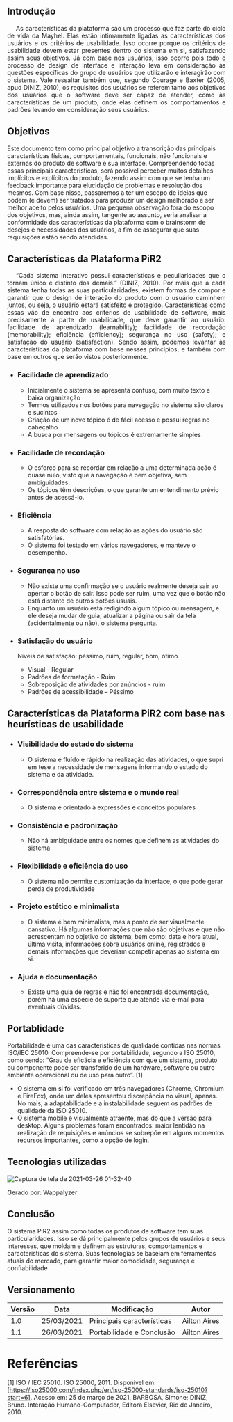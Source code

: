 ## Introdução

<p style="text-indent: 20px; text-align: justify">
As características da plataforma são um processo que faz parte do ciclo de vida da Mayhel. Elas estão intimamente ligadas as características dos usuários e os critérios de usabilidade. Isso ocorre porque os critérios de usabilidade devem estar presentes dentro do sistema em si, satisfazendo assim seus objetivos. Já com base nos usuários, isso ocorre pois todo o processo de design de interface e interação leva em consideração às questões específicas do grupo de usuários que utilizarão e interagirão com o sistema. Vale ressaltar também que, segundo Courage e Baxter (2005, apud DINIZ, 2010), os requisitos dos usuários se referem tanto aos objetivos dos usuários que o software deve ser capaz de atender, como às características de um produto, onde elas definem os comportamentos e padrões levando em consideração seus usuários.
</p>

## Objetivos
Este documento tem como principal objetivo a transcrição das principais características físicas, comportamentais, funcionais, não funcionais e externas do produto de software e sua interface. Compreendendo todas essas principais características, será possível perceber muitos detalhes implícitos e explícitos do produto, fazendo assim com que se tenha um feedback importante para elucidação de problemas e resolução dos mesmos. Com base nisso, passaremos a ter um escopo de ideias que podem (e devem) ser tratados para produzir um design melhorado e ser melhor aceito pelos usuários.
Uma pequena observação fora do escopo dos objetivos, mas, ainda assim, tangente ao assunto, seria analisar a conformidade das características da plataforma com o brainstorm de desejos e necessidades dos usuários, a fim de assegurar que suas requisições estão sendo atendidas.


## Características da Plataforma PiR2
<p style="text-indent: 20px; text-align: justify">
“Cada sistema interativo possui características e peculiaridades que o tornam único e distinto dos demais.” (DINIZ, 2010). Por mais que a cada sistema tenha todas as suas particularidades, existem formas de compor e garantir que o design de interação do produto com o usuário caminhem juntos, ou seja, o usuário estará satisfeito e protegido. Características como essas vão de encontro aos critérios de usabilidade de software, mais precisamente a parte de usabilidade, que deve garantir ao usuário: facilidade de aprendizado (learnability); facilidade de recordação (memorability); eficiência (efficiency); segurança no uso (safety); e satisfação do usuário (satisfaction). Sendo assim, podemos levantar às características da plataforma com base nesses princípios, e também com  base em outros que serão vistos posteriormente.

- ### Facilidade de aprendizado
	
	* Inicialmente o sistema se apresenta confuso, com muito texto e baixa organização
	* Termos utilizados nos botões para navegação no sistema são claros e sucintos
	* Criação de um novo tópico é de fácil acesso e possui regras no cabeçalho
	* A busca por mensagens ou tópicos é extremamente simples

- ### Facilidade de recordação
	
	* O esforço para se recordar em relação a uma determinada ação é quase nulo, visto que a 	navegação é bem objetiva, sem ambiguidades.
	* Os tópicos têm descrições, o que garante um entendimento prévio antes de acessá-lo.

- ### Eficiência
	
	* A resposta do software com relação as ações do usuário são satisfatórias.
	* O sistema foi testado em vários navegadores, e manteve o desempenho.

- ### Segurança no uso
	
	* Não existe uma confirmação se o usuário realmente deseja sair ao apertar o botão de sair. 	Isso pode ser ruim, uma vez que o botão não está distante de outros botões usuais.
	* Enquanto um usuário está redigindo algum tópico ou mensagem, e ele deseja mudar de 	guia, atualizar a página ou sair da tela (acidentalmente ou não), o sistema pergunta.

- ### Satisfação do usuário

	Níveis de satisfação: péssimo, ruim, regular, bom, ótimo
	
	* Visual - Regular
	* Padrões de formatação - Ruim
	* Sobreposição de atividades por anúncios - ruim
	* Padrões de acessibilidade – Péssimo

## Características da Plataforma PiR2 com base nas heurísticas de usabilidade

- ### Visibilidade do estado do sistema

  * O sistema é fluído e rápido na realização das atividades, o que supri em tese a necessidade de mensagens informando o estado do sistema e da atividade.

- ### Correspondência entre sistema e o mundo real

  * O sistema é orientado à expressões e conceitos populares

- ### Consistência e padronização

  * Não há ambiguidade entre os nomes que definem as atividades do sistema

- ### Flexibilidade e eficiência do uso

  * O sistema não permite customização da interface, o que pode gerar perda de produtividade

- ### Projeto estético e minimalista

  * O sistema é bem minimalista, mas a ponto de ser visualmente cansativo. Há algumas informações que não são objetivas e que não acrescentam no objetivo do sistema, bem como: data e hora atual, última visita, informações sobre usuários online, registrados e demais informações que deveriam competir apenas ao sistema em si.

- ### Ajuda e documentação

  * Existe uma guia de regras e não foi encontrada documentação, porém há uma espécie de suporte que atende via e-mail para eventuais dúvidas.

## Portablidade

Portabilidade é uma das características de qualidade contidas nas normas ISO/IEC 25010. Compreende-se por portabilidade, segundo a ISO 25010, como sendo: “Grau de eficácia e eficiência com que um sistema, produto ou componente pode ser transferido de um hardware, software ou outro ambiente operacional ou de uso para outro”. [1]

- O sistema em si foi verificado em três navegadores (Chrome, Chromium e FireFox), onde um deles apresentou discrepância no visual, apenas. No mais, a adaptabilidade e a instalabilidade seguem os padrões de qualidade da ISO 25010.
- O sistema mobile é visualmente atraente, mas do que a versão para desktop. Alguns problemas foram encontrados: maior lentidão na realização de requisições e anúncios se sobrepõe em alguns momentos recursos importantes, como a opção de login.

## Tecnologias utilizadas

![Captura de tela de 2021-03-26 01-32-40](https://user-images.githubusercontent.com/48694290/112577631-75dd8600-8dd3-11eb-9d0a-47ca124a900d.png)

Gerado por: Wappalyzer

## Conclusão

O sistema PiR2 assim como todas os produtos de software tem suas particularidades. Isso se dá principalmente pelos grupos de usuários e seus interesses, que moldam e definem as estruturas, comportamentos e características do sistema. Suas tecnologias se baseiam em ferramentas atuais do mercado, para garantir maior comodidade, segurança e confiabilidade


## Versionamento
| Versão | Data | Modificação | Autor |
|--|--|--|--|
| 1.0 | 25/03/2021 | Principais características | Ailton Aires |
| 1.1 | 26/03/2021 | Portabilidade e Conclusão | Ailton Aires |

# Referências
  
  [1] ISO / IEC 25010. ISO 25000, 2011. Disponível em: [https://iso25000.com/index.php/en/iso-25000-standards/iso-25010?start=6]. Acesso em: 25 de março de 2021.
  BARBOSA, Simone; DINIZ, Bruno. Interação Humano-Computador, Editora Elsevier, Rio de Janeiro, 2010.
</p>
